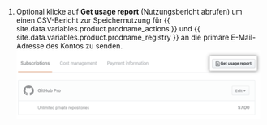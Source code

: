 1. Optional klicke auf **Get usage report** (Nutzungsbericht abrufen) um einen CSV-Bericht zur Speichernutzung für {{ site.data.variables.product.prodname_actions }} und {{ site.data.variables.product.prodname_registry }} an die primäre E-Mail-Adresse des Kontos zu senden. ![CSV-Bericht herunterladen](/assets/images/help/billing/actions-packages-report-download.png)
